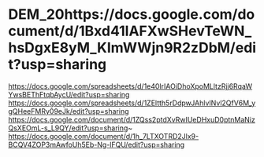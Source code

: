 # DEM_20https://docs.google.com/document/d/1Bxd41lAFXwSHevTeWN_hsDgxE8yM_KImWWjn9R2zDbM/edit?usp=sharing
https://docs.google.com/spreadsheets/d/1e40lrIAOiDhoXpoMLltzRjj6RqaWYwsBEThFtqbAycU/edit?usp=sharing
https://docs.google.com/spreadsheets/d/1ZEltth5rDdpwJAhlvINvl2QfV6M_ygQHeeFMRy09eJk/edit?usp=sharing
https://docs.google.com/document/d/1ZQss2ptdXvRwIUeDHxuD0ptnMaNizQsXEOmL-s_L9QY/edit?usp=sharing~
https://docs.google.com/document/d/1h_7LTXOTRD2Jlx9-BCQV4ZOP3mAwfoUh5Eb-Ng-lFQU/edit?usp=sharing

